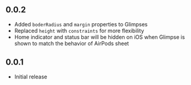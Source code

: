 ## 0.0.2

* Added `boderRadius` and `margin` properties to Glimpses
* Replaced `height` with `constraints` for more flexibility
* Home indicator and status bar will be hidden on iOS when Glimpse is shown to match the behavior of AirPods sheet

## 0.0.1

* Initial release
